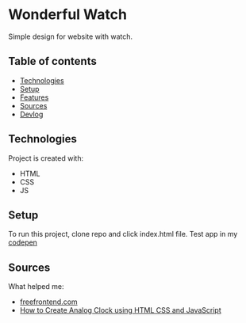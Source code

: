# Wonderful Watch
Simple design for website with watch.

## Table of contents
* [Technologies](#technologies)
* [Setup](#setup)
* [Features](#features)
* [Sources](#sources)
* [Devlog](#devlog)
	
## Technologies
Project is created with:
* HTML
* CSS
* JS
	
## Setup
To run this project, clone repo and click index.html file.
Test app in my [codepen](https://codepen.io/Panelinio/pen/RwmXvOj)

## Sources
What helped me:
* [freefrontend.com](https://freefrontend.com/css-watches/)
* [How to Create Analog Clock using HTML CSS and JavaScript](https://www.youtube.com/watch?v=4ul3q-cEhvU&ab_channel=CodeTraversal)
